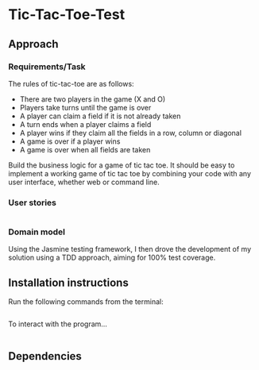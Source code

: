 # Tic-Tac-Toe-Test

## Approach


### Requirements/Task

The rules of tic-tac-toe are as follows:

* There are two players in the game (X and O)
* Players take turns until the game is over
* A player can claim a field if it is not already taken
* A turn ends when a player claims a field
* A player wins if they claim all the fields in a row, column or diagonal
* A game is over if a player wins
* A game is over when all fields are taken

Build the business logic for a game of tic tac toe. It should be easy to implement a working game of tic tac toe by combining your code with any user interface, whether web or command line.

### User stories
```

```

### Domain model

Using the Jasmine testing framework, I then drove the development of my solution using a TDD approach, aiming for 100% test coverage.

## Installation instructions

Run the following commands from the terminal:

```

```
To interact with the program...

```
```
## Dependencies
